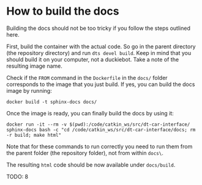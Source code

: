 # How to build the docs

Building the docs should not be too tricky if you follow the steps outlined here.

First, build the container with the actual code. So go in the parent directory (the repository directory) and run `dts devel build`. Keep in mind that you should build it on your computer, not a duckiebot. Take a note of the resulting image name.

Check if the `FROM` command in the `Dockerfile` in the `docs/` folder corresponds to the image that you just build. If yes, you can build the docs image by running:  

    docker build -t sphinx-docs docs/
   
Once the image is ready, you can finally build the docs by using it:

    docker run -it --rm -v $(pwd):/code/catkin_ws/src/dt-car-interface/ sphinx-docs bash -c "cd /code/catkin_ws/src/dt-car-interface/docs; rm -r build; make html"

    
Note that for these commands to run correctly you need to run them from the parent folder (the repository folder), not from within `docs\`.

The resulting `html` code should be now available under `docs/build`.

TODO: 8
